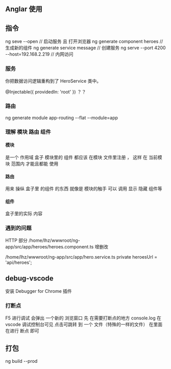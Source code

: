 ## Anglar 使用

## 指令
ng seve --open  // 启动服务 且 打开浏览器
ng generate component heroes // 生成新的组件
ng generate service message // 创建服务
ng serve --port 4200 --host=192.168.2.219 // 内网访问
### 服务
你把数据访问逻辑重构到了 HeroService 类中。

@Injectable({
  providedIn: 'root'
})
？？


### 路由

ng generate module app-routing --flat --module=app




### 理解 模块 路由 组件 

#### 模块
是一个 作用域 盒子 
模块里的 组件 都应该 在模块 文件里注册 ， 这样 在 当前模块 范围内  才能且都能 使用
#### 路由
用来 操纵 盒子里 的组件 的东西
就像是 模块的触手
可以 调用 显示 隐藏 组件等
#### 组件
盒子里的实际 内容




###  遇到的问题

HTTP 部分
/home/lhz/wwwroot/ng-app/src/app/heroes/heroes.component.ts
增删改

/home/lhz/wwwroot/ng-app/src/app/hero.service.ts
private heroesUrl = 'api/heroes';  


## debug-vscode

安装 Debugger for Chrome 插件

### 打断点
F5 进行调试 会弹出 一个新的 浏览窗口
先 在需要打断点的地方 console.log   在 vscode 调试控制台可见
点击可跳转 到 一个 文件（特殊的一样的文件）
在里面 在进行 断点 即可

## 打包
ng build --prod

